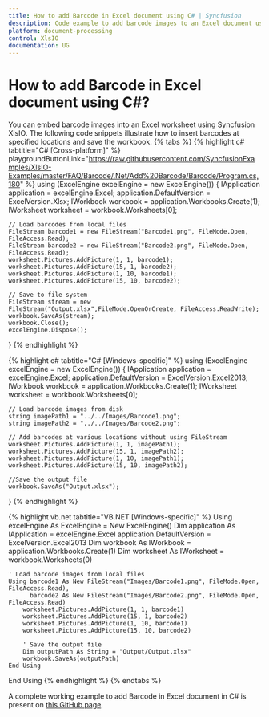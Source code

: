 ```yaml
---
title: How to add Barcode in Excel document using C# | Syncfusion
description: Code example to add barcode images to an Excel document using Syncfusion .NET Excel library (XlsIO).
platform: document-processing
control: XlsIO
documentation: UG
---
```

# How to add Barcode in Excel document using C#?
You can embed barcode images into an Excel worksheet using Syncfusion XlsIO. The following code snippets illustrate how to insert barcodes at specified locations and save the workbook.
{% tabs %} 
{% highlight c# tabtitle="C# [Cross-platform]" %} playgroundButtonLink="https://raw.githubusercontent.com/SyncfusionExamples/XlsIO-Examples/master/FAQ/Barcode/.Net/Add%20Barcode/Barcode/Program.cs,180" %}
using (ExcelEngine excelEngine = new ExcelEngine())
{
    IApplication application = excelEngine.Excel;
    application.DefaultVersion = ExcelVersion.Xlsx;
    IWorkbook workbook = application.Workbooks.Create(1);
    IWorksheet worksheet = workbook.Worksheets[0];

    // Load barcodes from local files
    FileStream barcode1 = new FileStream("Barcode1.png", FileMode.Open, FileAccess.Read);
    FileStream barcode2 = new FileStream("Barcode2.png", FileMode.Open, FileAccess.Read);
    worksheet.Pictures.AddPicture(1, 1, barcode1);
    worksheet.Pictures.AddPicture(15, 1, barcode2);
    worksheet.Pictures.AddPicture(1, 10, barcode1);
    worksheet.Pictures.AddPicture(15, 10, barcode2);

    // Save to file system
    FileStream stream = new FileStream("Output.xlsx",FileMode.OpenOrCreate, FileAccess.ReadWrite);
    workbook.SaveAs(stream);
    workbook.Close();
    excelEngine.Dispose();
}
{% endhighlight %}

{% highlight c# tabtitle="C# [Windows-specific]" %} 
using (ExcelEngine excelEngine = new ExcelEngine())
{
    IApplication application = excelEngine.Excel;
    application.DefaultVersion = ExcelVersion.Excel2013;
    IWorkbook workbook = application.Workbooks.Create(1);
    IWorksheet worksheet = workbook.Worksheets[0];

    // Load barcode images from disk 
    string imagePath1 = "../../Images/Barcode1.png";
    string imagePath2 = "../../Images/Barcode2.png";

    // Add barcodes at various locations without using FileStream
    worksheet.Pictures.AddPicture(1, 1, imagePath1);
    worksheet.Pictures.AddPicture(15, 1, imagePath2);
    worksheet.Pictures.AddPicture(1, 10, imagePath1);
    worksheet.Pictures.AddPicture(15, 10, imagePath2);

    //Save the output file
    workbook.SaveAs("Output.xlsx");
}
{% endhighlight %}

{% highlight vb.net tabtitle="VB.NET [Windows-specific]" %}
Using excelEngine As ExcelEngine = New ExcelEngine()
    Dim application As IApplication = excelEngine.Excel
    application.DefaultVersion = ExcelVersion.Excel2013
    Dim workbook As IWorkbook = application.Workbooks.Create(1)
    Dim worksheet As IWorksheet = workbook.Worksheets(0)

    ' Load barcode images from local files
    Using barcode1 As New FileStream("Images/Barcode1.png", FileMode.Open, FileAccess.Read),
          barcode2 As New FileStream("Images/Barcode2.png", FileMode.Open, FileAccess.Read)
        worksheet.Pictures.AddPicture(1, 1, barcode1)
        worksheet.Pictures.AddPicture(15, 1, barcode2)
        worksheet.Pictures.AddPicture(1, 10, barcode1)
        worksheet.Pictures.AddPicture(15, 10, barcode2)

        ' Save the output file
        Dim outputPath As String = "Output/Output.xlsx"
        workbook.SaveAs(outputPath)
    End Using
End Using
{% endhighlight %}
{% endtabs %}

A complete working example to add Barcode in Excel document in C# is present on [this GitHub page](https://github.com/SyncfusionExamples/XlsIO-Examples/tree/master/FAQ/Barcode/.Net/Add%20Barcode).   



